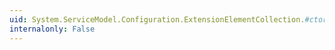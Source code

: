 ```yaml
---
uid: System.ServiceModel.Configuration.ExtensionElementCollection.#ctor
internalonly: False
---
```

